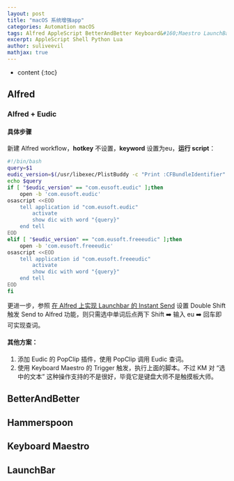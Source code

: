 ```yaml
---
layout: post
title: "macOS 系统增强app"
categories: Automation macOS
tags: Alfred AppleScript BetterAndBetter Keyboard&#160;Maestro LaunchBar macOS macOS&#160;Automation
excerpt: AppleScript Shell Python Lua
author: suliveevil
mathjax: true
---
```


* content
{:toc}

## Alfred

### Alfred + Eudic

#### 具体步骤

新建 Alfred workflow，**hotkey** 不设置，**keyword** 设置为eu，**运行 script**：

```bash
#!/bin/bash
query=$1
eudic_version=$(/usr/libexec/PlistBuddy -c "Print :CFBundleIdentifier" /Applications/Eudb_en.app/Contents/Info.plist)
echo $query
if [ "$eudic_version" == "com.eusoft.eudic" ];then
    open -b 'com.eusoft.eudic'
osascript <<EOD
    tell application id "com.eusoft.eudic"
        activate
        show dic with word "{query}"
    end tell
EOD
elif [ "$eudic_version" == "com.eusoft.freeeudic" ];then
    open -b 'com.eusoft.freeeudic'
osascript <<EOD
    tell application id "com.eusoft.freeeudic"
        activate
        show dic with word "{query}"
    end tell
EOD
fi
```

更进一步，参照 [在 Alfred 上实现 Launchbar 的 Instant Send](http://link.zhihu.com/?target=https%3A//sspai.com/post/46088) 设置 Double Shift 触发 Send to Alfred 功能，则只需选中单词后点两下 Shift ➡️ 输入 eu ➡️ 回车即可实现查词。

#### 其他方案：

1.  添加 Eudic 的 PopClip 插件，使用 PopClip 调用 Eudic 查词。
2.  使用 Keyboard Maestro 的 Trigger 触发，执行上面的脚本。不过 KM 对 “选中的文本” 这种操作支持的不是很好，毕竟它是键盘大师不是触摸板大师。

## BetterAndBetter

## Hammerspoon

## Keyboard Maestro

## LaunchBar



